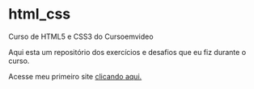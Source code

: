 # html_css

 Curso de HTML5 e CSS3 do Cursoemvideo

 Aqui esta um repositório dos exercícios e desafios que eu fiz durante o curso.

Acesse meu primeiro site <a href="desafios\d010\index.html">clicando aqui.</a>